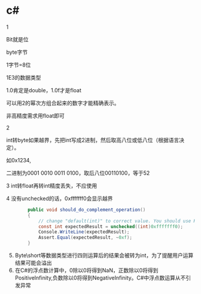 # c#

1

Bit就是位

byte字节

1字节=8位

1E3的数据类型

1.0肯定是double，1.0f才是float

可以用2的幂次方组合起来的数字才能精确表示。

非高精度需求用float即可



2

int转byte如果越界，先把int写成2进制，然后取高八位或低八位（根据语言决定）。

如0x1234,

二进制为0001 0010 0011 0100，取后八位00110100，等于52



3 int转float再转int精度丢失，不应使用



4 没有unchecked的话，0xfffffff0会显示越界

```c#
        public void should_do_complement_operation()
        {
            // change "default(int)" to correct value. You should use Hex representation.
            const int expectedResult = unchecked((int)0xfffffff0);
            Console.WriteLine(expectedResult);
            Assert.Equal(expectedResult, ~0xf);
        }
```

5. Byte\short等数据类型进行四则运算后的结果会被转为int，为了提醒用户运算结果可能会溢出
6. 在C#的浮点数计算中，0除以0将得到NaN，正数除以0将得到PositiveInfinity,负数除以0将得到NegativeInfinity。C#中浮点数运算从不引发异常





